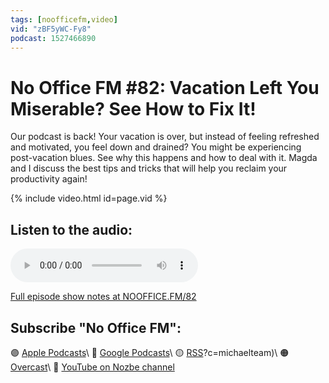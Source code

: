 ```yaml
---
tags: [noofficefm,video]
vid: "zBF5yWC-Fy8"
podcast: 1527466890
---
```


# No Office FM #82: Vacation Left You Miserable? See How to Fix It!

Our podcast is back! Your vacation is over, but instead of feeling refreshed and motivated, you feel down and drained? You might be experiencing post-vacation blues. See why this happens and how to deal with it. Magda and I discuss the best tips and tricks that will help you reclaim your productivity again!

{% include video.html id=page.vid %}

<!--More-->

## Listen to the audio:

<audio controls>
<source src="https://media.transistor.fm/9dfb154b/fa539f37.mp3" type="audio/mpeg">
</audio>



[Full episode show notes at NOOFFICE.FM/82](https://nooffice.fm/82)

## Subscribe "No Office FM":

🟣 [Apple Podcasts](https://podcasts.apple.com/podcast/no-office/id1527466890)\\
🔵 [Google Podcasts](https://podcasts.google.com/feed/aHR0cHM6Ly9mZWVkcy50cmFuc2lzdG9yLmZtL25vb2ZmaWNl)\\
🟡 [RSS](https://nozbe.com/nooffice.rss)?c=michaelteam)\\
🟠 [Overcast](https://overcast.fm/itunes1527466890/no-office)\\
🔴 [YouTube on Nozbe channel](https://youtube.com/NozbeCom)

<!--podcast: 1527466890-->

[n]: https://michael.gratis/nozbe
[np]: https://michael.gratis/nozbepersonal